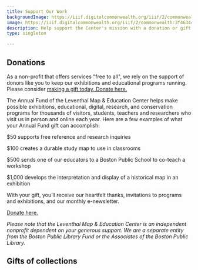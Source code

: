 ```yaml
---
title: Support Our Work
backgroundImage: https://iiif.digitalcommonwealth.org/iiif/2/commonwealth:3f463366g/1292,3248,8404,3417/1200,/0/default.jpg
image: https://iiif.digitalcommonwealth.org/iiif/2/commonwealth:3f4634466/2291,2158,3532,2116/1200,/0/default.jpg
description: Help support the Center's mission with a donation or gift
type: singleton

---
```

## Donations

As a non-profit that offers services "free to all", we rely on the support of donors like you to keep our exhibitions and educational programs running. Please consider [making a gift today. Donate here.](https://mapsbpl.thankyou4caring.org/)

The Annual Fund of the Leventhal Map & Education Center helps make possible exhibitions, educational, digital, research, and conservation programs for thousands of visitors, students, teachers and researchers who visit us in person and online each year. Here are a few examples of what your Annual Fund gift can accomplish:

$50 supports free reference and research inquiries

$100 creates a durable study map to use in classrooms

$500 sends one of our educators to a Boston Public School to co-teach a workshop

$1,000 develops the interpretation and display of a historical map in an exhibition

With your gift, you’ll receive our heartfelt thanks, invitations to programs and exhibitions, and our monthly e-newsletter. 

[Donate here.](https://mapsbpl.thankyou4caring.org/)

_Please note that the Leventhal Map & Education Center is an independent nonprofit dependent on your generous support. We are a separate entity from the Boston Public Library Fund or the Associates of the Boston Public Library._

## Gifts of collections